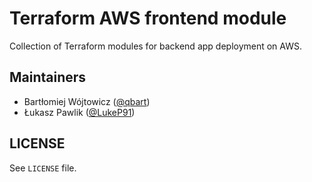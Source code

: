 # Terraform AWS frontend module

Collection of Terraform modules for backend app deployment on AWS.

## Maintainers

* Bartłomiej Wójtowicz ([@qbart](https://github.com/qbart)) 
* Łukasz Pawlik ([@LukeP91](https://github.com/LukeP91))

## LICENSE

See `LICENSE` file.
